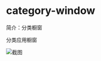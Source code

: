 # category-window

简介：分类橱窗

分类应用橱窗

![截图](https://img.alicdn.com/tfs/TB17MFftiMnBKNjSZFoXXbOSFXa-750-292.png)
